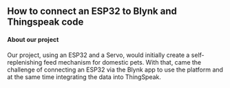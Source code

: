 ## How to connect an ESP32 to Blynk and Thingspeak code 
 
#### About our project
 Our project, using an ESP32 and a Servo, would initially create a self-replenishing feed mechanism for domestic pets. With that, came the challenge of connecting an ESP32 via the Blynk app to use the platform and at the same time integrating the data into ThingSpeak.


